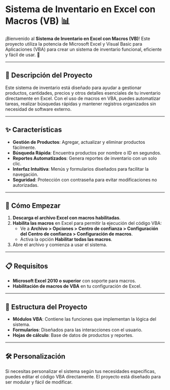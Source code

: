
# Sistema de Inventario en Excel con Macros (VB) 📊

¡Bienvenido al **Sistema de Inventario en Excel con Macros (VB)**! Este proyecto utiliza la potencia de Microsoft Excel y Visual Basic para Aplicaciones (VBA) para crear un sistema de inventario funcional, eficiente y fácil de usar. 🚀

---

## 📝 **Descripción del Proyecto**

Este sistema de inventario está diseñado para ayudar a gestionar productos, cantidades, precios y otros detalles esenciales de tu inventario directamente en Excel. Con el uso de macros en VBA, puedes automatizar tareas, realizar búsquedas rápidas y mantener registros organizados sin necesidad de software externo.

---

## ✨ **Características**

- **Gestión de Productos**: Agregar, actualizar y eliminar productos fácilmente.
- **Búsqueda Rápida**: Encuentra productos por nombre o ID en segundos.
- **Reportes Automatizados**: Genera reportes de inventario con un solo clic.
- **Interfaz Intuitiva**: Menús y formularios diseñados para facilitar la navegación.
- **Seguridad**: Protección con contraseña para evitar modificaciones no autorizadas.

---

## 🚀 **Cómo Empezar**

1. **Descarga el archivo Excel con macros habilitadas**.
2. **Habilita las macros** en Excel para permitir la ejecución del código VBA:
   - Ve a **Archivo > Opciones > Centro de confianza > Configuración del Centro de confianza > Configuración de macros**.
   - Activa la opción **Habilitar todas las macros**.
3. Abre el archivo y comienza a usar el sistema.

---

## 📋 **Requisitos**

- **Microsoft Excel 2010 o superior** con soporte para macros.
- **Habilitación de macros de VBA** en tu configuración de Excel.

---

## 📂 **Estructura del Proyecto**

- **Módulos VBA**: Contiene las funciones que implementan la lógica del sistema.
- **Formularios**: Diseñados para las interacciones con el usuario.
- **Hojas de cálculo**: Base de datos de productos y reportes.

---

## 🛠️ **Personalización**

Si necesitas personalizar el sistema según tus necesidades específicas, puedes editar el código VBA directamente. El proyecto está diseñado para ser modular y fácil de modificar.

